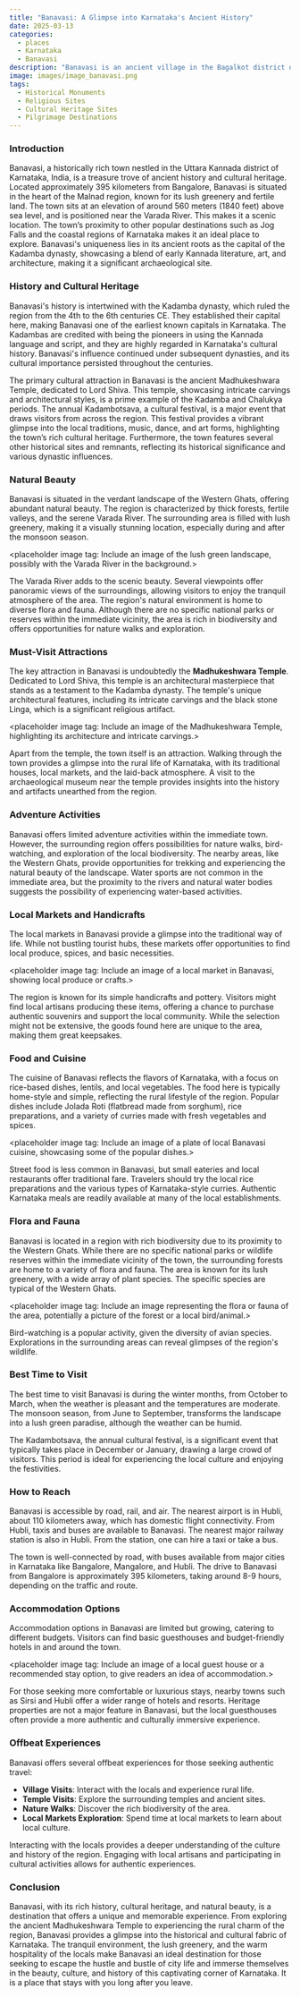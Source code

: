 ```yaml
---
title: "Banavasi: A Glimpse into Karnataka's Ancient History"
date: 2025-03-13
categories:
  - places
  - Karnataka
  - Banavasi
description: "Banavasi is an ancient village in the Bagalkot district of Karnataka, India. It holds significant historical importance as it was once a capital city and is associated with the Rashtrakuta dynasty, known for their contributions to art and architecture. The village offers a glimpse into Karnataka's rich cultural heritage through its archaeological sites and historical monuments."
image: images/image_banavasi.png
tags: 
  - Historical Monuments
  - Religious Sites
  - Cultural Heritage Sites
  - Pilgrimage Destinations
---
```



### **Introduction**

Banavasi, a historically rich town nestled in the Uttara Kannada district of Karnataka, India, is a treasure trove of ancient history and cultural heritage. Located approximately 395 kilometers from Bangalore, Banavasi is situated in the heart of the Malnad region, known for its lush greenery and fertile land. The town sits at an elevation of around 560 meters (1840 feet) above sea level, and is positioned near the Varada River. This makes it a scenic location. The town’s proximity to other popular destinations such as Jog Falls and the coastal regions of Karnataka makes it an ideal place to explore. Banavasi's uniqueness lies in its ancient roots as the capital of the Kadamba dynasty, showcasing a blend of early Kannada literature, art, and architecture, making it a significant archaeological site.

### **History and Cultural Heritage**

Banavasi's history is intertwined with the Kadamba dynasty, which ruled the region from the 4th to the 6th centuries CE. They established their capital here, making Banavasi one of the earliest known capitals in Karnataka. The Kadambas are credited with being the pioneers in using the Kannada language and script, and they are highly regarded in Karnataka's cultural history. Banavasi's influence continued under subsequent dynasties, and its cultural importance persisted throughout the centuries.

The primary cultural attraction in Banavasi is the ancient Madhukeshwara Temple, dedicated to Lord Shiva. This temple, showcasing intricate carvings and architectural styles, is a prime example of the Kadamba and Chalukya periods. The annual Kadambotsava, a cultural festival, is a major event that draws visitors from across the region. This festival provides a vibrant glimpse into the local traditions, music, dance, and art forms, highlighting the town’s rich cultural heritage. Furthermore, the town features several other historical sites and remnants, reflecting its historical significance and various dynastic influences.

### **Natural Beauty**

Banavasi is situated in the verdant landscape of the Western Ghats, offering abundant natural beauty. The region is characterized by thick forests, fertile valleys, and the serene Varada River. The surrounding area is filled with lush greenery, making it a visually stunning location, especially during and after the monsoon season.

<placeholder image tag: Include an image of the lush green landscape, possibly with the Varada River in the background.>

The Varada River adds to the scenic beauty. Several viewpoints offer panoramic views of the surroundings, allowing visitors to enjoy the tranquil atmosphere of the area. The region's natural environment is home to diverse flora and fauna. Although there are no specific national parks or reserves within the immediate vicinity, the area is rich in biodiversity and offers opportunities for nature walks and exploration.

### **Must-Visit Attractions**

The key attraction in Banavasi is undoubtedly the **Madhukeshwara Temple**. Dedicated to Lord Shiva, this temple is an architectural masterpiece that stands as a testament to the Kadamba dynasty. The temple's unique architectural features, including its intricate carvings and the black stone Linga, which is a significant religious artifact.

<placeholder image tag: Include an image of the Madhukeshwara Temple, highlighting its architecture and intricate carvings.>

Apart from the temple, the town itself is an attraction. Walking through the town provides a glimpse into the rural life of Karnataka, with its traditional houses, local markets, and the laid-back atmosphere. A visit to the archaeological museum near the temple provides insights into the history and artifacts unearthed from the region.

### **Adventure Activities**

Banavasi offers limited adventure activities within the immediate town. However, the surrounding region offers possibilities for nature walks, bird-watching, and exploration of the local biodiversity. The nearby areas, like the Western Ghats, provide opportunities for trekking and experiencing the natural beauty of the landscape. Water sports are not common in the immediate area, but the proximity to the rivers and natural water bodies suggests the possibility of experiencing water-based activities.

### **Local Markets and Handicrafts**

The local markets in Banavasi provide a glimpse into the traditional way of life. While not bustling tourist hubs, these markets offer opportunities to find local produce, spices, and basic necessities.

<placeholder image tag: Include an image of a local market in Banavasi, showing local produce or crafts.>

The region is known for its simple handicrafts and pottery. Visitors might find local artisans producing these items, offering a chance to purchase authentic souvenirs and support the local community. While the selection might not be extensive, the goods found here are unique to the area, making them great keepsakes.

### **Food and Cuisine**

The cuisine of Banavasi reflects the flavors of Karnataka, with a focus on rice-based dishes, lentils, and local vegetables. The food here is typically home-style and simple, reflecting the rural lifestyle of the region. Popular dishes include Jolada Roti (flatbread made from sorghum), rice preparations, and a variety of curries made with fresh vegetables and spices.

<placeholder image tag: Include an image of a plate of local Banavasi cuisine, showcasing some of the popular dishes.>

Street food is less common in Banavasi, but small eateries and local restaurants offer traditional fare. Travelers should try the local rice preparations and the various types of Karnataka-style curries. Authentic Karnataka meals are readily available at many of the local establishments.

### **Flora and Fauna**

Banavasi is located in a region with rich biodiversity due to its proximity to the Western Ghats. While there are no specific national parks or wildlife reserves within the immediate vicinity of the town, the surrounding forests are home to a variety of flora and fauna. The area is known for its lush greenery, with a wide array of plant species. The specific species are typical of the Western Ghats.

<placeholder image tag: Include an image representing the flora or fauna of the area, potentially a picture of the forest or a local bird/animal.>

Bird-watching is a popular activity, given the diversity of avian species. Explorations in the surrounding areas can reveal glimpses of the region's wildlife.

### **Best Time to Visit**

The best time to visit Banavasi is during the winter months, from October to March, when the weather is pleasant and the temperatures are moderate. The monsoon season, from June to September, transforms the landscape into a lush green paradise, although the weather can be humid.

<placeholder image tag: Include an image that reflects the pleasant weather during the ideal travel time.>

The Kadambotsava, the annual cultural festival, is a significant event that typically takes place in December or January, drawing a large crowd of visitors. This period is ideal for experiencing the local culture and enjoying the festivities.

### **How to Reach**

Banavasi is accessible by road, rail, and air. The nearest airport is in Hubli, about 110 kilometers away, which has domestic flight connectivity. From Hubli, taxis and buses are available to Banavasi. The nearest major railway station is also in Hubli. From the station, one can hire a taxi or take a bus.

<placeholder image tag: Include an image of the road leading to Banavasi or the view from the road to give the user a visual of the route.>

The town is well-connected by road, with buses available from major cities in Karnataka like Bangalore, Mangalore, and Hubli. The drive to Banavasi from Bangalore is approximately 395 kilometers, taking around 8-9 hours, depending on the traffic and route.

### **Accommodation Options**

Accommodation options in Banavasi are limited but growing, catering to different budgets. Visitors can find basic guesthouses and budget-friendly hotels in and around the town.

<placeholder image tag: Include an image of a local guest house or a recommended stay option, to give readers an idea of accommodation.>

For those seeking more comfortable or luxurious stays, nearby towns such as Sirsi and Hubli offer a wider range of hotels and resorts. Heritage properties are not a major feature in Banavasi, but the local guesthouses often provide a more authentic and culturally immersive experience.

### **Offbeat Experiences**

Banavasi offers several offbeat experiences for those seeking authentic travel:

*   **Village Visits**: Interact with the locals and experience rural life.
*   **Temple Visits**: Explore the surrounding temples and ancient sites.
*   **Nature Walks**: Discover the rich biodiversity of the area.
*   **Local Markets Exploration**: Spend time at local markets to learn about local culture.

<placeholder image tag: Include an image that shows someone engaging with a local or exploring an offbeat attraction.>

Interacting with the locals provides a deeper understanding of the culture and history of the region. Engaging with local artisans and participating in cultural activities allows for authentic experiences.

### **Conclusion**

Banavasi, with its rich history, cultural heritage, and natural beauty, is a destination that offers a unique and memorable experience. From exploring the ancient Madhukeshwara Temple to experiencing the rural charm of the region, Banavasi provides a glimpse into the historical and cultural fabric of Karnataka. The tranquil environment, the lush greenery, and the warm hospitality of the locals make Banavasi an ideal destination for those seeking to escape the hustle and bustle of city life and immerse themselves in the beauty, culture, and history of this captivating corner of Karnataka. It is a place that stays with you long after you leave.


